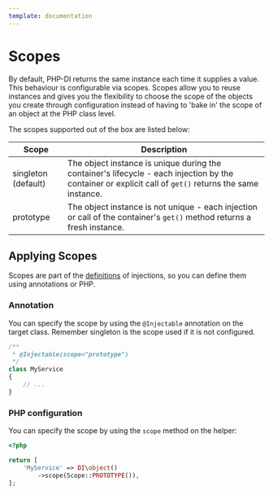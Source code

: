 ```yaml
---
template: documentation
---
```


# Scopes

By default, PHP-DI returns the same instance each time it supplies a value. This behaviour is configurable via scopes.
Scopes allow you to reuse instances and gives you the flexibility to choose the scope of the objects you create through configuration instead of having to 'bake in' the scope of an object at the PHP class level.

The scopes supported out of the box are listed below:

Scope               | Description
--------------------|------------
singleton (default) | The object instance is unique during the container's lifecycle - each injection by the container or explicit call of `get()` returns the same instance.
prototype           | The object instance is not unique - each injection or call of the container's `get()` method returns a fresh instance.

## Applying Scopes

Scopes are part of the [definitions](definition.md) of injections, so you can define them using annotations or PHP.

### Annotation

You can specify the scope by using the `@Injectable` annotation on the target class.
Remember singleton is the scope used if it is not configured.

```php
/**
 * @Injectable(scope="prototype")
 */
class MyService
{
    // ...
}
```

### PHP configuration

You can specify the scope by using the `scope` method on the helper:

```php
<?php

return [
    'MyService' => DI\object()
        ->scope(Scope::PROTOTYPE()),
];
```
